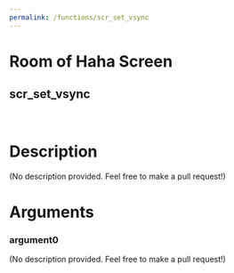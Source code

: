 ```yaml
---
permalink: /functions/scr_set_vsync
---
```

# Room of Haha Screen  
## scr_set_vsync  
&nbsp;  
# Description  
(No description provided. Feel free to make a pull request!) 
&nbsp;  
# Arguments
### argument0
(No description provided. Feel free to make a pull request!)
&nbsp;  


